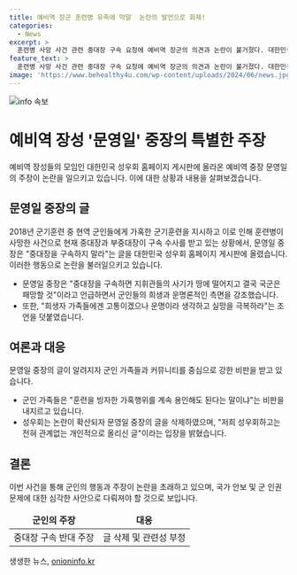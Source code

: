 ```yaml
---
title: 예비역 장군 훈련병 유족에 막말  논란의 발언으로 화제!
categories:
  - News
excerpt: >
  훈련병 사망 사건 관련 중대장 구속 요청에 예비역 장군의 의견과 논란이 불거졌다. 대한민국 성우회 게시판에는 중대장을 구속하지 말라는 글이 올라와 국민적 논란이 되고 있다. 이에 군인 가족들과 여론이 분분해지고, 성우회는 글을 삭제하며 논란을 일으킨 사실을 부인했다. 이번 사건은 국민적 이목을 끄는 문제로 부상하고 있다.
feature_text: >
  훈련병 사망 사건 관련 중대장 구속 요청에 예비역 장군의 의견과 논란이 불거졌다. 대한민국 성우회 게시판에는 중대장을 구속하지 말라는 글이 올라와 국민적 논란이 되고 있다. 이에 군인 가족들과 여론이 분분해지고, 성우회는 글을 삭제하며 논란을 일으킨 사실을 부인했다. 이번 사건은 국민적 이목을 끄는 문제로 부상하고 있다.
image: 'https://www.behealthy4u.com/wp-content/uploads/2024/06/news.jpg'
---
```


<p><img src="https://www.behealthy4u.com/wp-content/uploads/2024/06/news.jpg" alt="info 속보" /></p>

<h1>예비역 장성 '문영일' 중장의 특별한 주장</h1>

<p data-ke-size="size16">예비역 장성들의 모임인 대한민국 성우회 홈페이지 게시판에 올라온 예비역 중장 문영일의 주장이 논란을 일으키고 있습니다. 이에 대한 상황과 내용을 살펴보겠습니다.</p>

<h2>문영일 중장의 글</h2>

<p data-ke-size="size16">2018년 군기훈련 중 현역 군인들에게 가혹한 군기훈련을 지시하고 이로 인해 훈련병이 사망한 사건으로 현재 중대장과 부중대장이 구속 수사를 받고 있는 상황에서, 문영일 중장은 "중대장을 구속하지 말라"는 글을 대한민국 성우회 홈페이지 게시판에 올렸습니다. 이러한 행동으로 논란을 불러일으키고 있습니다.</p>

<ul>
<li>문영일 중장은 "중대장을 구속하면 지휘관들의 사기가 땅에 떨어지고 결국 국군은 패망할 것"이라고 언급하면서 군인들의 희생과 운명론적인 측면을 강조했습니다.</li>
<li>또한, "희생자 가족들에겐 고통이겠으나 운명이라 생각하고 실망을 극복하라"는 조언을 덧붙였습니다.</li>
</ul>

<h2>여론과 대응</h2>

<p data-ke-size="size16">문영일 중장의 글이 알려지자 군인 가족들과 커뮤니티를 중심으로 강한 비판을 받고 있습니다.</p>

<ul>
<li>군인 가족들은 "훈련을 빙자한 가혹행위를 계속 용인해도 된다는 말이냐"는 비판을 내지르고 있습니다.</li>
<li>성우회는 논란이 확산되자 문영일 중장의 글을 삭제하였으며, "저희 성우회하고는 전혀 관계없는 개인적으로 올리신 글"이라는 입장을 밝혔습니다.</li>
</ul>

<h2>결론</h2>

<p data-ke-size="size16">이번 사건을 통해 군인의 행동과 주장이 논란을 초래하고 있으며, 국가 안보 및 군 인권 문제에 대한 심각한 사안으로 다뤄져야 할 것으로 보입니다.</p>

<table>
<thead>
<tr>
<td style="text-align: center; height: 17px;"><b>군인의 주장</b></td>
<td style="text-align: center; height: 17px;"><b>대응</b></td>
</tr>
</thead>
<tbody>
<tr>
<td style="text-align: center; height: 17px;">중대장 구속 반대 주장</td>
<td style="text-align: center; height: 17px;">글 삭제 및 관련성 부정</td>
</tr>
</tbody>
</table>
생생한 뉴스, <a href="https://onioninfo.kr" rel="dofollow">onioninfo.kr</a>


